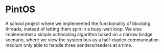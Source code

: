 # PintOS
A school project where we implemented the functionality of blocking threads, instead of letting them spin in a busy-wait loop. We also implemented a simple scheduling algorithm based on a narrow bridge scenario, where we view the system bus as a half-duplex communcation medium only able to handle three senders/readers at a time.
